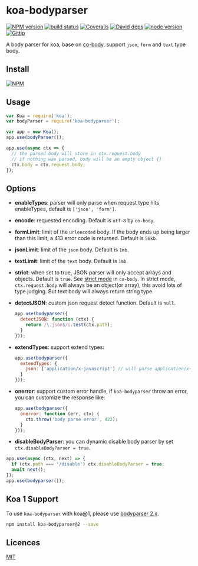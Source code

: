 koa-bodyparser
===============

[![NPM version][npm-image]][npm-url]
[![build status][travis-image]][travis-url]
[![Coveralls][coveralls-image]][coveralls-url]
[![David deps][david-image]][david-url]
[![node version][node-image]][node-url]
[![Gittip][gittip-image]][gittip-url]

[npm-image]: https://img.shields.io/npm/v/koa-bodyparser.svg?style=flat-square
[npm-url]: https://npmjs.org/package/koa-bodyparser
[travis-image]: https://img.shields.io/travis/koajs/bodyparser.svg?style=flat-square
[travis-url]: https://travis-ci.org/koajs/bodyparser
[coveralls-image]: https://img.shields.io/coveralls/koajs/bodyparser.svg?style=flat-square
[coveralls-url]: https://coveralls.io/r/koajs/bodyparser?branch=master
[david-image]: https://img.shields.io/david/koajs/bodyparser.svg?style=flat-square
[david-url]: https://david-dm.org/koajs/bodyparser
[node-image]: https://img.shields.io/badge/node.js-%3E=_0.11-green.svg?style=flat-square
[node-url]: http://nodejs.org/download/
[gittip-image]: https://img.shields.io/gittip/dead-horse.svg?style=flat-square
[gittip-url]: https://www.gittip.com/dead-horse/


A body parser for koa, base on [co-body](https://github.com/tj/co-body). support `json`, `form` and `text` type body.

## Install

[![NPM](https://nodei.co/npm/koa-bodyparser.png?downloads=true)](https://nodei.co/npm/koa-bodyparser/)

## Usage

```js
var Koa = require('koa');
var bodyParser = require('koa-bodyparser');

var app = new Koa();
app.use(bodyParser());

app.use(async ctx => {
  // the parsed body will store in ctx.request.body
  // if nothing was parsed, body will be an empty object {}
  ctx.body = ctx.request.body;
});
```

## Options

* **enableTypes**: parser will only parse when request type hits enableTypes, default is `['json', 'form']`.
* **encode**: requested encoding. Default is `utf-8` by `co-body`.
* **formLimit**: limit of the `urlencoded` body. If the body ends up being larger than this limit, a 413 error code is returned. Default is `56kb`.
* **jsonLimit**: limit of the `json` body. Default is `1mb`.
* **textLimit**: limit of the `text` body. Default is `1mb`.
* **strict**: when set to true, JSON parser will only accept arrays and objects. Default is `true`. See [strict mode](https://github.com/cojs/co-body#options) in `co-body`. In strict mode, `ctx.request.body` will always be an object(or array), this avoid lots of type judging. But text body will always return string type.
* **detectJSON**: custom json request detect function. Default is `null`.

  ```js
  app.use(bodyparser({
    detectJSON: function (ctx) {
      return /\.json$/i.test(ctx.path);
    }
  }));
  ```

* **extendTypes**: support extend types:

  ```js
  app.use(bodyparser({
    extendTypes: {
      json: ['application/x-javascript'] // will parse application/x-javascript type body as a JSON string
    }
  }));
  ```

* **onerror**: support custom error handle, if `koa-bodyparser` throw an error, you can customize the response like:

  ```js
  app.use(bodyparser({
    onerror: function (err, ctx) {
      ctx.throw('body parse error', 422);
    }
  }));
  ```

* **disableBodyParser**: you can dynamic disable body parser by set `ctx.disableBodyParser = true`.

```js
app.use(async (ctx, next) => {
  if (ctx.path === '/disable') ctx.disableBodyParser = true;
  await next();
});
app.use(bodyparser());
```

## Koa 1 Support

To use `koa-bodyparser` with koa@1, please use [bodyparser 2.x](https://github.com/koajs/bodyparser/tree/2.x).

```bash
npm install koa-bodyparser@2 --save
```

## Licences

[MIT](LICENSE)
